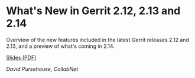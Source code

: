 # What's New in Gerrit 2.12, 2.13 and 2.14

Overview of the new features included in the latest Gerrit
releases 2.12 and 2.13, and a preview of what's coming in 2.14.

[Slides (PDF)](https://storage.googleapis.com/gerrit-talks/summit/2016/whats-new-12-13-14.pdf)

*David Pursehouse, CollabNet*
